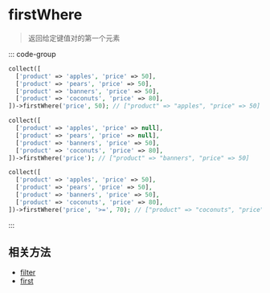 # firstWhere

> 返回给定键值对的第一个元素

::: code-group
```php [常规操作]
collect([
  ['product' => 'apples', 'price' => 50],
  ['product' => 'pears', 'price' => 50],
  ['product' => 'banners', 'price' => 50],
  ['product' => 'coconuts', 'price' => 80],
])->firstWhere('price', 50); // ["product" => "apples", "price" => 50]

collect([
  ['product' => 'apples', 'price' => null],
  ['product' => 'pears', 'price' => null],
  ['product' => 'banners', 'price' => 50],
  ['product' => 'coconuts', 'price' => 80],
])->firstWhere('price'); // ["product" => "banners", "price" => 50]
```

```php [使用运算符]
collect([
  ['product' => 'apples', 'price' => 50],
  ['product' => 'pears', 'price' => 50],
  ['product' => 'banners', 'price' => 50],
  ['product' => 'coconuts', 'price' => 80],
])->firstWhere('price', '>=', 70); // ["product" => "coconuts", "price" => 80]
```
:::

## 相关方法

- [filter](filter.md)
- [first](first.md)
